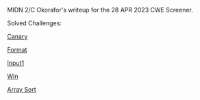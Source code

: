 MIDN 2/C Okorafor's writeup for the 28 APR 2023 CWE Screener.

Solved Challenges:

<a href="https://github.com/sofiaoko/CWE_screener_writeup/tree/canary">Canary</a>

<a href="https://github.com/sofiaoko/CWE_screener_writeup/tree/format">Format</a>

<a href="https://github.com/sofiaoko/CWE_screener_writeup/tree/input1">Input1</a>

<a href="https://github.com/sofiaoko/CWE_screener_writeup/tree/win">Win</a>

<a href="https://github.com/sofiaoko/CWE_screener_writeup/tree/array-sort">Array Sort</a>

